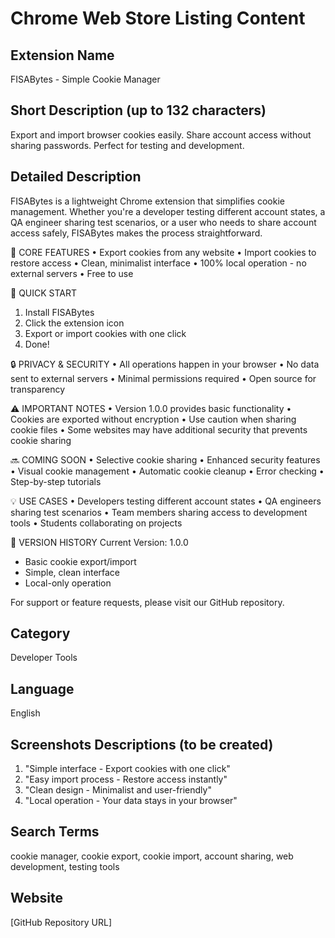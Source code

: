 # Chrome Web Store Listing Content

## Extension Name
FISABytes - Simple Cookie Manager

## Short Description (up to 132 characters)
Export and import browser cookies easily. Share account access without sharing passwords. Perfect for testing and development.

## Detailed Description
FISABytes is a lightweight Chrome extension that simplifies cookie management. Whether you're a developer testing different account states, a QA engineer sharing test scenarios, or a user who needs to share account access safely, FISABytes makes the process straightforward.

🔑 CORE FEATURES
• Export cookies from any website
• Import cookies to restore access
• Clean, minimalist interface
• 100% local operation - no external servers
• Free to use

🚀 QUICK START
1. Install FISABytes
2. Click the extension icon
3. Export or import cookies with one click
4. Done!

🔒 PRIVACY & SECURITY
• All operations happen in your browser
• No data sent to external servers
• Minimal permissions required
• Open source for transparency

⚠️ IMPORTANT NOTES
• Version 1.0.0 provides basic functionality
• Cookies are exported without encryption
• Use caution when sharing cookie files
• Some websites may have additional security that prevents cookie sharing

🔜 COMING SOON
• Selective cookie sharing
• Enhanced security features
• Visual cookie management
• Automatic cookie cleanup
• Error checking
• Step-by-step tutorials

💡 USE CASES
• Developers testing different account states
• QA engineers sharing test scenarios
• Team members sharing access to development tools
• Students collaborating on projects

📝 VERSION HISTORY
Current Version: 1.0.0
- Basic cookie export/import
- Simple, clean interface
- Local-only operation

For support or feature requests, please visit our GitHub repository.

## Category
Developer Tools

## Language
English

## Screenshots Descriptions (to be created)
1. "Simple interface - Export cookies with one click"
2. "Easy import process - Restore access instantly"
3. "Clean design - Minimalist and user-friendly"
4. "Local operation - Your data stays in your browser"

## Search Terms
cookie manager, cookie export, cookie import, account sharing, web development, testing tools

## Website
[GitHub Repository URL] 